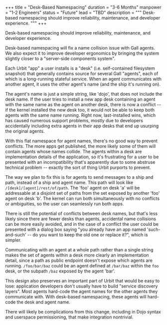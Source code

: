 +++
title = "Desk-Based Namespacing"
duration = "3-6 Months"
manpower = "1-2 Engineers"
status = "Future"
lead = "TBD"
description = """
Desk-based namespacing should improve reliability, maintenance, and developer experience.
"""
+++

Desk-based namespacing should improve reliability, maintenance, and developer experience.

Desk-based namespacing will fix a name collision issue with Gall agents.  We also expect it to improve developer ergonomics by bringing the system slightly closer to a "server-side components system".

Each Urbit "app" a user installs is a "desk" (i.e. self-contained filesystem snapshot) that generally contains source for several Gall "agents", each of which is a long-running stateful service.  When an agent communicates with another agent, it uses the other agent's name (and the ship it's running on).

The agent's name is just a simple string, like 'dojo', that does not include the desk name.  If the user tries to install a new app desk containing an agent with the same name as the agent on another desk, there is now a conflict -- if the kernel installed the new desk too, it would not be able to keep both agents with the same name running.  Right now, last-installed wins, which has caused numerous support problems, mostly due to developers accidentally including extra agents in their app desks that end up usurping the original agents.

With this flat namespace for agent names, there's no good way to prevent conflicts.  The more apps get published, the more likely some of them will contain agents whose names collide.  The agents within a desk are implementation details of the application, so it's frustrating for a user to be presented with an incompatibility that's apparently due to some abstruse technical problem -- exactly the sort of thing Urbit purports to prevent.

The way we plan to fix this is for agents to send messages to a ship and path, instead of a ship and agent name.  This path will look like `/[desk]/[agent]/rest/of/path`.  The 'foo' agent on desk 'a' will be addressable at a disjoint set of paths from the set exposed by another 'foo' agent on desk 'b'.  The kernel can run both simultaneously with no conflicts or ambiguities, so the user can seamlessly run both apps.

There is still the potential of conflicts between desk names, but that's less likely since there are fewer desks than agents, accidental name collisions can be more easily avoided, and in the case of a conflict the user could be presented with a dialog box saying "you already have an app named 'such-and-such' -- do you want to keep the old one or replace it?", which is simpler.

Communicating with an agent at a whole path rather than a single string makes the set of agents within a desk more clearly an implementation detail, since a path as public endpoint doesn't expose which agents are running.  `/foo/bar/baz` could be an agent defined at `/bar/baz` within the `foo` desk, or the subpath `/baz` exposed by the agent 'bar'.

This design also preserves an important part of Urbit that would be easy to lose: application developers don't usually have to build "service discovery layers".  Most agents hard-code the agent names for the other agents they communicate with.  With desk-based namespacing, these agents will hard-code the desk and agent name.

There will likely be complications from this change, including in Dojo syntax and userspace permissioning, that make integration nontrivial.